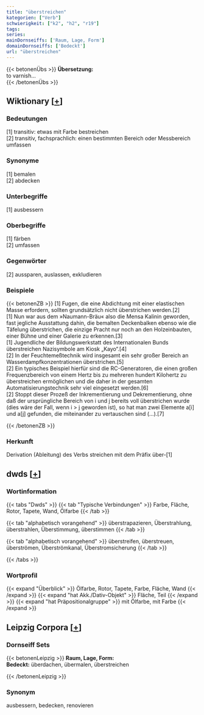 ```yaml
---
title: "überstreichen"
kategorien: ["Verb"]
schwierigkeit: ["k2", "h2", "r19"]
tags:
series:
mainDornseiffs: ['Raum, Lage, Form']
domainDornseiffs: ['Bedeckt']
url: "überstreichen"
---
```


{{< betonenÜbs >}}
**Übersetzung:**  
to varnish...  
{{< /betonenÜbs >}}

## Wiktionary [[+](https://de.wiktionary.org/wiki/überstreichen)]

### Bedeutungen
[1] transitiv: etwas mit Farbe bestreichen  
[2] transitiv, fachsprachlich: einen bestimmten Bereich oder Messbereich umfassen  

### Synonyme
[1] bemalen  
[2] abdecken  

### Unterbegriffe
[1] ausbessern  

### Oberbegriffe
[1] färben  
[2] umfassen  

### Gegenwörter
[2] aussparen, auslassen, exkludieren  

### Beispiele
{{< betonenZB >}}
[1]  Fugen, die eine Abdichtung mit einer elastischen Masse erfordern, sollten grundsätzlich nicht überstrichen werden.[2]  
[1] Nun war aus dem »Naumann-Bräu« also die Mensa Kalinin geworden, fast jegliche Ausstattung dahin, die bemalten Deckenbalken ebenso wie die Täfelung überstrichen, die einzige Pracht nur noch an den Holzeinbauten, einer Bühne und einer Galerie zu erkennen.[3]  
[1] Jugendliche der Bildungswerkstatt des Internationalen Bunds überstreichen Nazisymbole am Kiosk „Kayo“.[4]  
[2] In der Feuchtemeßtechnik wird insgesamt ein sehr großer Bereich an Wasserdampfkonzentrationen überstrichen.[5]  
[2] Ein typisches Beispiel hierfür sind die RC-Generatoren, die einen großen Frequenzbereich von einem Hertz bis zu mehreren hundert Kilohertz zu überstreichen ermöglichen und die daher in der gesamten Automatisierungstechnik sehr viel eingesetzt werden.[6]  
[2] Stoppt dieser Prozeß der Inkrementierung und Dekrementierung, ohne daß der ursprüngliche Bereich von i und j bereits voll überstrichen wurde  (dies wäre der Fall, wenn i > j geworden ist), so hat man zwei Elemente a[i] und a[j] gefunden, die miteinander zu vertauschen sind (…).[7]  

{{< /betonenZB >}}
### Herkunft
Derivation (Ableitung) des Verbs streichen mit dem Präfix über-[1]  



## dwds [[+](https://www.dwds.de/wb/überstreichen)]

### Wortinformation
{{< tabs "Dwds" >}}
{{< tab "Typische Verbindungen" >}}
Farbe, Fläche, Rotor, Tapete, Wand, Ölfarbe
{{< /tab >}}

{{< tab "alphabetisch vorangehend" >}}
überstrapazieren, Überstrahlung, überstrahlen, Überstimmung, überstimmen
{{< /tab >}}

{{< tab "alphabetisch vorangehend" >}}
überstreifen, überstreuen, überströmen, Überströmkanal, Überstromsicherung
{{< /tab >}}

{{< /tabs >}}

### Wortprofil
{{< expand "Überblick" >}} Ölfarbe, Rotor, Tapete, Farbe, Fläche, Wand {{< /expand >}}
{{< expand "hat Akk./Dativ-Objekt" >}} Fläche, Teil {{< /expand >}}
{{< expand "hat Präpositionalgruppe" >}} mit Ölfarbe, mit Farbe {{< /expand >}}

## Leipzig Corpora [[+](https://corpora.uni-leipzig.de/en/res?word=überstreichen&corpusId=deu_newscrawl-public_2018)]

### Dornseiff Sets
{{< betonenLeipzig >}}
**Raum, Lage, Form:**  
**Bedeckt:** überdachen, übermalen, überstreichen  

{{< /betonenLeipzig >}}

### Synonym
ausbessern, bedecken, renovieren

